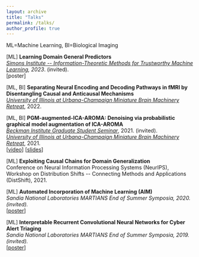 ```yaml
---
layout: archive
title: "Talks"
permalink: /talks/
author_profile: true
---
```


ML=Machine Learning, BI=Biological Imaging

[ML] **Learning Domain General Predictors**<br>
<a href="https://simons.berkeley.edu/workshops/asu-it-ml" target="_blank">*Simons Institute -- Information-Theoretic Methods for Trustworthy Machine Learning</a>, 2023*. (invited).<br>
[poster]

[ML, BI] **Separating Neural Encoding and Decoding Pathways in fMRI by Disentangling Causal and Anticausal Mechanisms**<br>
<a href="https://minibrain.beckman.illinois.edu/events/2021-mbm-retreat/">*University of Illinois at Urbana-Champaign Miniature Brain Machinery Retreat*</a>, 2022.<br>

[ML, BI] **PGM-augmented-ICA-AROMA: Denoising via probabilistic graphical model augmentation of ICA-AROMA**<br>
<a href="https://beckman.illinois.edu/about/news/article/2022/03/30/grad-students-to-present-research-april-6">*Beckman Institute Graduate Student Seminar*</a>, 2021. (invited).<br>
<a href="https://minibrain.beckman.illinois.edu/events/2021-mbm-retreat/">*University of Illinois at Urbana-Champaign Miniature Brain Machinery Retreat*</a>, 2021.<br>
[<a href="https://www.youtube.com/watch?v=KDcbwxsRB98" target="_blank">video</a>]
[<a href="/talks/causal_fmri_denoising-beckman_seminar-040622.pptx" target="_blank">slides</a>]

[ML] **Exploiting Causal Chains for Domain Generalization**<br>
Conference on Neural Information Processing Systems (NeurIPS), Workshop on Distribution Shifts -- Connecting Methods and Applications (DistShift), 2021. 

[ML] **Automated Incorporation of Machine Learning (AIM)**<br>
*Sandia National Laboratories MARTIANS End of Summer Symposia, 2020. (invited).*<br>
[<a href="https://www.osti.gov/servlets/purl/1811429" target="_blank">poster</a>]

[ML] **Interpretable Recurrent Convolutional Neural Networks for Cyber Alert Triaging**<br>
*Sandia National Laboratories MARTIANS End of Summer Symposia, 2019. (invited).*<br>
[<a href="https://www.osti.gov/biblio/1645642-interpretable-recurrent-convolutional-neural-networks-cyber-alert-triaging" target="_blank">poster</a>]
